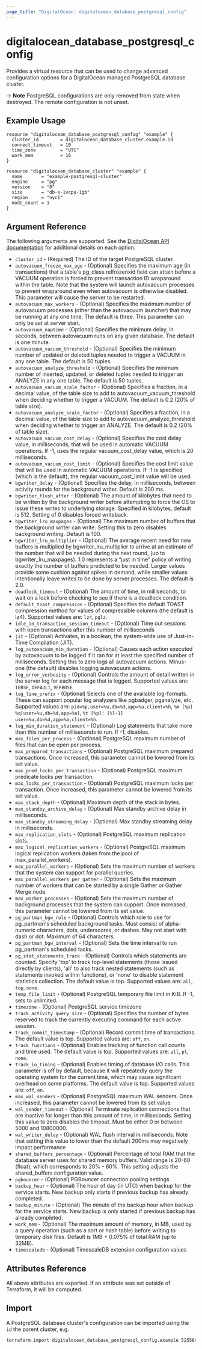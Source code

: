 ```yaml
---
page_title: "DigitalOcean: digitalocean_database_postgresql_config"
---
```


# digitalocean\_database\_postgresql\_config

Provides a virtual resource that can be used to change advanced configuration
options for a DigitalOcean managed PostgreSQL database cluster.

-> **Note** PostgreSQL configurations are only removed from state when destroyed. The remote configuration is not unset.

## Example Usage

```hcl
resource "digitalocean_database_postgresql_config" "example" {
  cluster_id        = digitalocean_database_cluster.example.id
  connect_timeout   = 10
  time_zone         = "UTC"
  work_mem          = 16
}

resource "digitalocean_database_cluster" "example" {
  name       = "example-postgresql-cluster"
  engine     = "pg"
  version    = "8"
  size       = "db-s-1vcpu-1gb"
  region     = "nyc1"
  node_count = 1
}
```

## Argument Reference

The following arguments are supported. See the [DigitalOcean API documentation](https://docs.digitalocean.com/reference/api/api-reference/#operation/databases_patch_config)
for additional details on each option.

* `cluster_id` - (Required)  The ID of the target PostgreSQL cluster.
* `autovacuum_freeze_max_age` - (Optional)  Specifies the maximum age (in transactions) that a table's pg_class.relfrozenxid field can attain before a VACUUM operation is forced to prevent transaction ID wraparound within the table. Note that the system will launch autovacuum processes to prevent wraparound even when autovacuum is otherwise disabled. This parameter will cause the server to be restarted.
* `autovacuum_max_workers` - (Optional)  Specifies the maximum number of autovacuum processes (other than the autovacuum launcher) that may be running at any one time. The default is three. This parameter can only be set at server start.
* `autovacuum_naptime` - (Optional)  Specifies the minimum delay, in seconds, between autovacuum runs on any given database. The default is one minute.
* `autovacuum_vacuum_threshold` - (Optional)  Specifies the minimum number of updated or deleted tuples needed to trigger a VACUUM in any one table. The default is 50 tuples.
* `autovacuum_analyze_threshold` - (Optional)  Specifies the minimum number of inserted, updated, or deleted tuples needed to trigger an ANALYZE in any one table. The default is 50 tuples.
* `autovacuum_vacuum_scale_factor` - (Optional)  Specifies a fraction, in a decimal value, of the table size to add to autovacuum_vacuum_threshold when deciding whether to trigger a VACUUM. The default is 0.2 (20% of table size).
* `autovacuum_analyze_scale_factor` - (Optional)  Specifies a fraction, in a decimal value, of the table size to add to autovacuum_analyze_threshold when deciding whether to trigger an ANALYZE. The default is 0.2 (20% of table size).
* `autovacuum_vacuum_cost_delay` - (Optional)  Specifies the cost delay value, in milliseconds, that will be used in automatic VACUUM operations. If -1, uses the regular vacuum_cost_delay value, which is 20 milliseconds.
* `autovacuum_vacuum_cost_limit` - (Optional)  Specifies the cost limit value that will be used in automatic VACUUM operations. If -1 is specified (which is the default), the regular vacuum_cost_limit value will be used.
* `bgwriter_delay` - (Optional)  Specifies the delay, in milliseconds, between activity rounds for the background writer. Default is 200 ms.
* `bgwriter_flush_after` - (Optional)  The amount of kilobytes that need to be written by the background writer before attempting to force the OS to issue these writes to underlying storage. Specified in kilobytes, default is 512. Setting of 0 disables forced writeback.
* `bgwriter_lru_maxpages` - (Optional)  The maximum number of buffers that the background writer can write. Setting this to zero disables background writing. Default is 100.
* `bgwriter_lru_multiplier` - (Optional)  The average recent need for new buffers is multiplied by bgwriter_lru_multiplier to arrive at an estimate of the number that will be needed during the next round, (up to bgwriter_lru_maxpages). 1.0 represents a “just in time” policy of writing exactly the number of buffers predicted to be needed. Larger values provide some cushion against spikes in demand, while smaller values intentionally leave writes to be done by server processes. The default is 2.0.
* `deadlock_timeout` - (Optional)  The amount of time, in milliseconds, to wait on a lock before checking to see if there is a deadlock condition.
* `default_toast_compression` - (Optional)  Specifies the default TOAST compression method for values of compressible columns (the default is lz4). Supported values are: `lz4`, `pglz`.
* `idle_in_transaction_session_timeout` - (Optional)  Time out sessions with open transactions after this number of milliseconds
* `jit` - (Optional)  Activates, in a boolean, the system-wide use of Just-in-Time Compilation (JIT).
* `log_autovacuum_min_duration` - (Optional)  Causes each action executed by autovacuum to be logged if it ran for at least the specified number of milliseconds. Setting this to zero logs all autovacuum actions. Minus-one (the default) disables logging autovacuum actions.
* `log_error_verbosity` - (Optional)  Controls the amount of detail written in the server log for each message that is logged. Supported values are: `TERSE`, `DEFAULT`, `VERBOSE`.
* `log_line_prefix` - (Optional)  Selects one of the available log-formats. These can support popular log analyzers like pgbadger, pganalyze, etc. Supported values are: `pid=%p,user=%u,db=%d,app=%a,client=%h`, `%m [%p] %q[user=%u,db=%d,app=%a]`, `%t [%p]: [%l-1] user=%u,db=%d,app=%a,client=%h`.
* `log_min_duration_statement` - (Optional)  Log statements that take more than this number of milliseconds to run. If -1, disables.
* `max_files_per_process` - (Optional)  PostgreSQL maximum number of files that can be open per process.
* `max_prepared_transactions` - (Optional)  PostgreSQL maximum prepared transactions. Once increased, this parameter cannot be lowered from its set value.
* `max_pred_locks_per_transaction` - (Optional)  PostgreSQL maximum predicate locks per transaction.
* `max_locks_per_transaction` - (Optional)  PostgreSQL maximum locks per transaction. Once increased, this parameter cannot be lowered from its set value.
* `max_stack_depth` - (Optional)  Maximum depth of the stack in bytes.
* `max_standby_archive_delay` - (Optional)  Max standby archive delay in milliseconds.
* `max_standby_streaming_delay` - (Optional)  Max standby streaming delay in milliseconds.
* `max_replication_slots` - (Optional)  PostgreSQL maximum replication slots.
* `max_logical_replication_workers` - (Optional)  PostgreSQL maximum logical replication workers (taken from the pool of max_parallel_workers).
* `max_parallel_workers` - (Optional)  Sets the maximum number of workers that the system can support for parallel queries.
* `max_parallel_workers_per_gather` - (Optional)  Sets the maximum number of workers that can be started by a single Gather or Gather Merge node.
* `max_worker_processes` - (Optional)  Sets the maximum number of background processes that the system can support. Once increased, this parameter cannot be lowered from its set value.
* `pg_partman_bgw_role` - (Optional)  Controls which role to use for pg_partman's scheduled background tasks. Must consist of alpha-numeric characters, dots, underscores, or dashes. May not start with dash or dot. Maximum of 64 characters.
* `pg_partman_bgw_interval` - (Optional)  Sets the time interval to run pg_partman's scheduled tasks.
* `pg_stat_statements_track` - (Optional)  Controls which statements are counted. Specify 'top' to track top-level statements (those issued directly by clients), 'all' to also track nested statements (such as statements invoked within functions), or 'none' to disable statement statistics collection. The default value is top. Supported values are: `all`, `top`, `none`.
* `temp_file_limit` - (Optional)  PostgreSQL temporary file limit in KiB. If -1, sets to unlimited.
* `timezone` - (Optional)  PostgreSQL service timezone
* `track_activity_query_size` - (Optional)  Specifies the number of bytes reserved to track the currently executing command for each active session.
* `track_commit_timestamp` - (Optional)  Record commit time of transactions. The default value is top. Supported values are: `off`, `on`.
* `track_functions` - (Optional)  Enables tracking of function call counts and time used. The default value is top. Supported values are: `all`, `pl`, `none`.
* `track_io_timing` - (Optional)  Enables timing of database I/O calls. This parameter is off by default, because it will repeatedly query the operating system for the current time, which may cause significant overhead on some platforms. The default value is top. Supported values are: `off`, `on`.
* `max_wal_senders` - (Optional)  PostgreSQL maximum WAL senders. Once increased, this parameter cannot be lowered from its set value.
* `wal_sender_timeout` - (Optional)  Terminate replication connections that are inactive for longer than this amount of time, in milliseconds. Setting this value to zero disables the timeout. Must be either 0 or between 5000 and 10800000.
* `wal_writer_delay` - (Optional)  WAL flush interval in milliseconds. Note that setting this value to lower than the default 200ms may negatively impact performance
* `shared_buffers_percentage` - (Optional)  Percentage of total RAM that the database server uses for shared memory buffers. Valid range is 20-60 (float), which corresponds to 20% - 60%. This setting adjusts the shared_buffers configuration value.
* `pgbouncer` - (Optional)  PGBouncer connection pooling settings
* `backup_hour` - (Optional)  The hour of day (in UTC) when backup for the service starts. New backup only starts if previous backup has already completed.
* `backup_minute` - (Optional)  The minute of the backup hour when backup for the service starts. New backup is only started if previous backup has already completed.
* `work_mem` - (Optional)  The maximum amount of memory, in MB, used by a query operation (such as a sort or hash table) before writing to temporary disk files. Default is 1MB + 0.075% of total RAM (up to 32MB).
* `timescaledb` - (Optional)  TimescaleDB extension configuration values

## Attributes Reference

All above attributes are exported. If an attribute was set outside of Terraform, it will be computed.

## Import

A PostgreSQL database cluster's configuration can be imported using the `id` the parent cluster, e.g.

```bash
terraform import digitalocean_database_postgresql_config.example 52556c07-788e-4d41-b8a7-c796432197d1
```
